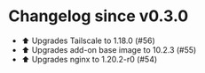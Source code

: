 # Changelog since v0.3.0
- ⬆️ Upgrades Tailscale to 1.18.0 (#56) 
- ⬆️ Upgrades add-on base image to 10.2.3 (#55) 
- ⬆️ Upgrades nginx to 1.20.2-r0 (#54) 
